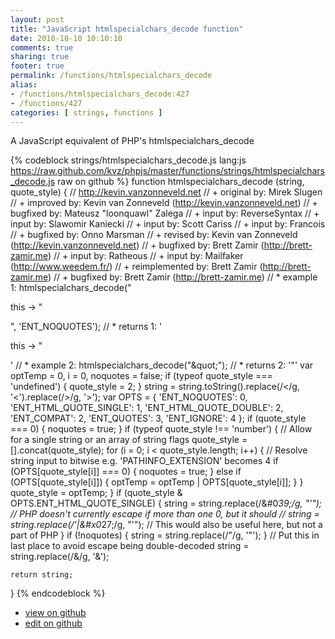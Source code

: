```yaml
---
layout: post
title: "JavaScript htmlspecialchars_decode function"
date: 2010-10-10 10:10:10
comments: true
sharing: true
footer: true
permalink: /functions/htmlspecialchars_decode
alias:
- /functions/htmlspecialchars_decode:427
- /functions/427
categories: [ strings, functions ]
---
```

A JavaScript equivalent of PHP's htmlspecialchars_decode
<!-- more -->
{% codeblock strings/htmlspecialchars_decode.js lang:js https://raw.github.com/kvz/phpjs/master/functions/strings/htmlspecialchars_decode.js raw on github %}
function htmlspecialchars_decode (string, quote_style) {
    // http://kevin.vanzonneveld.net
    // +   original by: Mirek Slugen
    // +   improved by: Kevin van Zonneveld (http://kevin.vanzonneveld.net)
    // +   bugfixed by: Mateusz "loonquawl" Zalega
    // +      input by: ReverseSyntax
    // +      input by: Slawomir Kaniecki
    // +      input by: Scott Cariss
    // +      input by: Francois
    // +   bugfixed by: Onno Marsman
    // +    revised by: Kevin van Zonneveld (http://kevin.vanzonneveld.net)
    // +   bugfixed by: Brett Zamir (http://brett-zamir.me)
    // +      input by: Ratheous
    // +      input by: Mailfaker (http://www.weedem.fr/)
    // +      reimplemented by: Brett Zamir (http://brett-zamir.me)
    // +    bugfixed by: Brett Zamir (http://brett-zamir.me)
    // *     example 1: htmlspecialchars_decode("<p>this -&gt; &quot;</p>", 'ENT_NOQUOTES');
    // *     returns 1: '<p>this -> &quot;</p>'
    // *     example 2: htmlspecialchars_decode("&amp;quot;");
    // *     returns 2: '&quot;'
    var optTemp = 0,
        i = 0,
        noquotes = false;
    if (typeof quote_style === 'undefined') {
        quote_style = 2;
    }
    string = string.toString().replace(/&lt;/g, '<').replace(/&gt;/g, '>');
    var OPTS = {
        'ENT_NOQUOTES': 0,
        'ENT_HTML_QUOTE_SINGLE': 1,
        'ENT_HTML_QUOTE_DOUBLE': 2,
        'ENT_COMPAT': 2,
        'ENT_QUOTES': 3,
        'ENT_IGNORE': 4
    };
    if (quote_style === 0) {
        noquotes = true;
    }
    if (typeof quote_style !== 'number') { // Allow for a single string or an array of string flags
        quote_style = [].concat(quote_style);
        for (i = 0; i < quote_style.length; i++) {
            // Resolve string input to bitwise e.g. 'PATHINFO_EXTENSION' becomes 4
            if (OPTS[quote_style[i]] === 0) {
                noquotes = true;
            } else if (OPTS[quote_style[i]]) {
                optTemp = optTemp | OPTS[quote_style[i]];
            }
        }
        quote_style = optTemp;
    }
    if (quote_style & OPTS.ENT_HTML_QUOTE_SINGLE) {
        string = string.replace(/&#0*39;/g, "'"); // PHP doesn't currently escape if more than one 0, but it should
        // string = string.replace(/&apos;|&#x0*27;/g, "'"); // This would also be useful here, but not a part of PHP
    }
    if (!noquotes) {
        string = string.replace(/&quot;/g, '"');
    }
    // Put this in last place to avoid escape being double-decoded
    string = string.replace(/&amp;/g, '&');

    return string;
}
{% endcodeblock %}
<ul>
 <li><a href="https://github.com/kvz/phpjs/blob/master/functions/strings/htmlspecialchars_decode.js">view on github</a></li>
 <li><a href="https://github.com/kvz/phpjs/edit/master/functions/strings/htmlspecialchars_decode.js">edit on github</a></li>
</ul>
